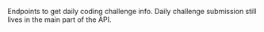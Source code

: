 Endpoints to get daily coding challenge info. Daily challenge submission still lives in the main part of the API.
